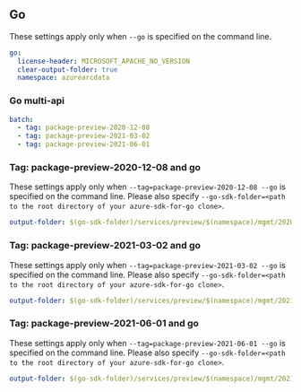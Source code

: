 ## Go

These settings apply only when `--go` is specified on the command line.

```yaml $(go)
go:
  license-header: MICROSOFT_APACHE_NO_VERSION
  clear-output-folder: true
  namespace: azurearcdata
```

### Go multi-api

``` yaml $(go) && $(multiapi)
batch:
  - tag: package-preview-2020-12-08
  - tag: package-preview-2021-03-02
  - tag: package-preview-2021-06-01
```

### Tag: package-preview-2020-12-08 and go

These settings apply only when `--tag=package-preview-2020-12-08 --go` is specified on the command line.
Please also specify `--go-sdk-folder=<path to the root directory of your azure-sdk-for-go clone>`.

```yaml $(tag) == 'package-preview-2020-12-08' && $(go)
output-folder: $(go-sdk-folder)/services/preview/$(namespace)/mgmt/2020-12-08-preview/$(namespace)
```

### Tag: package-preview-2021-03-02 and go

These settings apply only when `--tag=package-preview-2021-03-02 --go` is specified on the command line.
Please also specify `--go-sdk-folder=<path to the root directory of your azure-sdk-for-go clone>`.

```yaml $(tag) == 'package-preview-2021-03-02' && $(go)
output-folder: $(go-sdk-folder)/services/preview/$(namespace)/mgmt/2021-03-02-preview/$(namespace)
```

### Tag: package-preview-2021-06-01 and go

These settings apply only when `--tag=package-preview-2021-06-01 --go` is specified on the command line.
Please also specify `--go-sdk-folder=<path to the root directory of your azure-sdk-for-go clone>`.

```yaml $(tag) == 'package-preview-2021-06-01' && $(go)
output-folder: $(go-sdk-folder)/services/preview/$(namespace)/mgmt/2021-06-01-preview/$(namespace)
```
